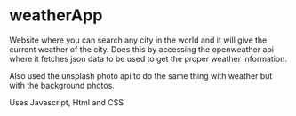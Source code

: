# weatherApp
Website where you can search any city in the world and it will give the current weather of the city. Does this by accessing the openweather api where
it fetches json data to be used to get the proper weather information. 

Also used the unsplash photo api to do the same thing with weather but with the background photos.

Uses Javascript, Html and CSS

